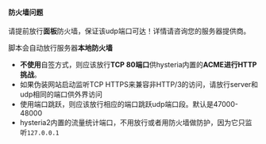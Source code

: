 #### 防火墙问题

请提前放行**面板**防火墙，保证该udp端口可达！详情请咨询您的服务器提供商。

脚本会自动放行服务器**本地防火墙**

* **不使用**自签方式，则应该放行**TCP 80端口**供hysteria内置的**ACME进行HTTP挑战**。
* 如果伪装网站启动监听TCP HTTPS来兼容非HTTP/3的访问，请放行server和udp相同的端口供外界访问
* 使用端口跳跃，则应该放行相应的端口跳跃udp端口段。默认是47000-48000
* hysteria2内置的流量统计端口，不用放行或者用防火墙做防护，因为它只监听`127.0.0.1`
